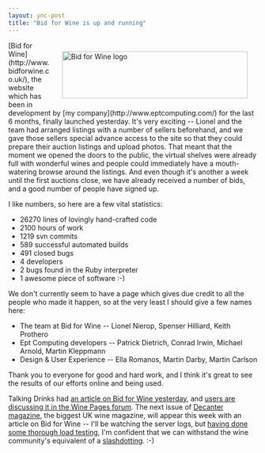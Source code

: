 ```yaml
---
layout: ync-post
title: "Bid for Wine is up and running"
---
```


<p><img class="size-full wp-image-140 alignright" style="margin: 20px;" title="Bid for Wine logo"
src="/2008/09/bidforwine.png" alt="Bid for Wine logo" width="375" height="95" align="right"
/>[Bid for Wine](http://www.bidforwine.co.uk/), the website which has been in development by
[my company](http://www.eptcomputing.com/) for the last 6 months, finally launched yesterday. It's
very exciting -- Lionel and the team had arranged listings with a number of sellers beforehand, and
we gave those sellers special advance access to the site so that they could prepare their auction
listings and upload photos. That meant that the moment we opened the doors to the public, the
virtual shelves were already full with wonderful wines and people could immediately have a
mouth-watering browse around the listings. And even though it's another a week until the first
auctions close, we have already received a number of bids, and a good number of people have signed
up.</p>

<p>I like numbers, so here are a few vital
statistics:
<ul>
<li>26270 lines of lovingly hand-crafted
code</li>
<li>2100 hours of
work</li>
<li>1219 svn
commits</li>
<li>589 successful automated
builds</li>
<li>491 closed
bugs</li>
<li>4
developers</li>
<li>2 bugs found in the Ruby
interpreter</li>
<li>1 awesome piece of software :-)</li>
</ul>
We don't currently seem to have a
page which gives due credit to all the people who made it happen, so at the very least I should give
a few names
here:
<ul>
<li>The team at Bid for Wine -- Lionel Nierop, Spenser Hilliard, Keith
Prothero</li>
<li>Ept Computing developers -- Patrick Dietrich, Conrad Irwin, Michael Arnold, Martin
Kleppmann</li>
<li>Design &amp; User Experience -- Ella Romanos, Martin Darby, Martin
Carlson</li>
</ul>
Thank you to everyone for good and hard work, and I think it's great to see the
results of our efforts online and being used.</p>

Talking Drinks had
[an article on Bid for Wine
yesterday](http://www.talkingdrinks.com/news/7358-ebay-style-auction-site-for-wine-industry-launches.html),
and
[users are discussing it in the Wine Pages
forum](http://www.wine-pages.com/ubb/ultimatebb.php?ubb=get_topic;f=1;t=017868). The next issue of
[Decanter magazine](http://www.decanter.com/), the biggest UK wine magazine, will appear this week
with an article on Bid for Wine -- I'll be watching the server logs, but
[having done some thorough load
testing](/2008/10/27/load-performance-testing-a-rails-application-with-apachebench/), I'm confident
that we can withstand the wine community's equivalent of a
[slashdotting](http://en.wikipedia.org/wiki/Slashdot_effect). :-)
